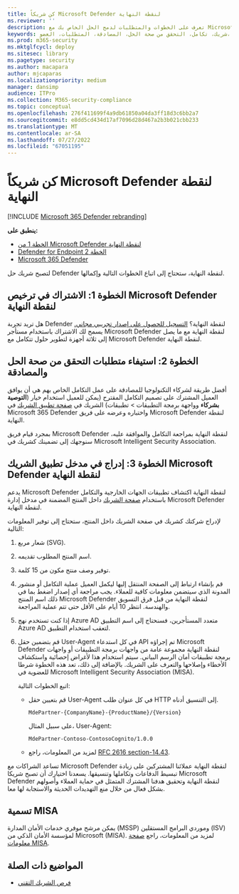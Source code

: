 ```yaml
---
title: كن شريكاً Microsoft Defender لنقطة النهاية
ms.reviewer: ''
description: تعرف على الخطوات والمتطلبات لدمج الحل الخاص بك مع Microsoft Defender لنقطة النهاية وأن تكون شريكا
keywords: شريك، تكامل، التحقق من صحة الحل، المصادقة، المتطلبات، العضو، misa، مدخل التطبيق
ms.prod: m365-security
ms.mktglfcycl: deploy
ms.sitesec: library
ms.pagetype: security
ms.author: macapara
author: mjcaparas
ms.localizationpriority: medium
manager: dansimp
audience: ITPro
ms.collection: M365-security-compliance
ms.topic: conceptual
ms.openlocfilehash: 276f411699f4a9db61850a04da3ff18d3c6bb2a7
ms.sourcegitcommit: e8dd5cd434d17af7096d28d467a2b3b021cbb233
ms.translationtype: MT
ms.contentlocale: ar-SA
ms.lasthandoff: 07/27/2022
ms.locfileid: "67051195"
---
```

# <a name="become-a-microsoft-defender-for-endpoint-partner"></a>كن شريكاً Microsoft Defender لنقطة النهاية

[!INCLUDE [Microsoft 365 Defender rebranding](../../includes/microsoft-defender.md)]

**ينطبق على:**
- [الخطة 1 من Microsoft Defender لنقطة النهاية](https://go.microsoft.com/fwlink/p/?linkid=2154037)
- [Defender for Endpoint الخطة 2](https://go.microsoft.com/fwlink/p/?linkid=2154037)
- [Microsoft 365 Defender](https://go.microsoft.com/fwlink/?linkid=2118804)


لتصبح شريك حل Defender لنقطة النهاية، ستحتاج إلى اتباع الخطوات التالية وإكمالها.

## <a name="step-1-subscribe-to-a-microsoft-defender-for-endpoint-license"></a>الخطوة 1: الاشتراك في ترخيص Microsoft Defender لنقطة النهاية

هل تريد تجربة Defender لنقطة النهاية؟ [التسجيل للحصول على إصدار تجريبي مجاني.](https://signup.microsoft.com/create-account/signup?products=7f379fee-c4f9-4278-b0a1-e4c8c2fcdf7e&ru=https://aka.ms/MDEp2OpenTrial?ocid=docs-wdatp-exposedapis-abovefoldlink) يسمح لك الاشتراك باستخدام مستأجر Microsoft Defender لنقطة النهاية مع ما يصل إلى ثلاثة أجهزة لتطوير حلول تتكامل مع Microsoft Defender لنقطة النهاية.

## <a name="step-2-fulfill-the-solution-validation-and-certification-requirements"></a>الخطوة 2: استيفاء متطلبات التحقق من صحة الحل والمصادقة

أفضل طريقة لشركاء التكنولوجيا للمصادقة على عمل التكامل الخاص بهم هي أن يوافق العميل المشترك على تصميم التكامل المقترح (يمكن للعميل استخدام خيار \(**التوصية بشركاء** وواجهة برمجة التطبيقات > تطبيقات\) الشريك في [صفحة تطبيق الشريك](https://security.microsoft.com/interoperability/partnersapps) في Microsoft 365 Defender واختباره وعرضه على فريق Microsoft Defender لنقطة النهاية.

بمجرد قيام فريق Microsoft Defender لنقطة النهاية بمراجعة التكامل والموافقة عليه، سنوجهك إلى تضمينك كشريك في Microsoft Intelligent Security Association.

## <a name="step-3-get-listed-in-the-microsoft-defender-for-endpoint-partner-application-portal"></a>الخطوة 3: إدراج في مدخل تطبيق الشريك Microsoft Defender لنقطة النهاية

يدعم Microsoft Defender لنقطة النهاية اكتشاف تطبيقات الجهات الخارجية والتكامل باستخدام [صفحة الشريك](partner-applications.md) داخل المنتج المضمنة في مدخل إدارة Microsoft Defender لنقطة النهاية.

لإدراج شركتك كشريك في صفحة الشريك داخل المنتج، ستحتاج إلى توفير المعلومات التالية:

1. شعار مربع (SVG).
2. اسم المنتج المطلوب تقديمه.
3. توفير وصف منتج مكون من 15 كلمة.
4. قم بإنشاء ارتباط إلى الصفحة المنتقل إليها ليكمل العميل عملية التكامل أو منشور المدونة الذي سيتضمن معلومات كافية للعملاء. يجب مراجعة أي إصدار اضغط بما في ذلك اسم المنتج Microsoft Defender لنقطة النهاية من قبل فرق التسويق والهندسة. انتظر 10 أيام على الأقل حتى تتم عملية المراجعة.
5. إذا كنت تستخدم نهج Azure AD متعدد المستأجرين، فسنحتاج إلى اسم التطبيق Azure AD لتعقب استخدام التطبيق.
6. قم بتضمين حقل User-Agent في كل استدعاء API تم إجراؤه Microsoft Defender لنقطة النهاية مجموعة عامة من واجهات برمجة التطبيقات أو واجهات برمجة تطبيقات أمان الرسم البياني. سيتم استخدام هذا لأغراض إحصائية واستكشاف الأخطاء وإصلاحها والتعرف على الشريك. بالإضافة إلى ذلك، تعد هذه الخطوة شرطا للعضوية في Microsoft Intelligent Security Association (MISA).

   اتبع الخطوات التالية:

   - قم بتعيين حقل User-Agent في كل عنوان طلب HTTP إلى التنسيق أدناه.

     ```http
     MdePartner-{CompanyName}-{ProductName}/{Version}
     ```

     على سبيل المثال، User-Agent:

     ```http
     MdePartner-Contoso-ContosoCognito/1.0.0
     ```

   - لمزيد من المعلومات، راجع [RFC 2616 section-14.43](https://tools.ietf.org/html/rfc2616#section-14.43).

تساعد الشراكات مع Microsoft Defender لنقطة النهاية عملائنا المشتركين على زيادة تبسيط الدفاعات وتكاملها وتنسيقها. يسعدنا اختيارك أن تصبح شريكا Microsoft Defender لنقطة النهاية وتحقيق هدفنا المشترك المتمثل في حماية العملاء وأصولهم بشكل فعال من خلال منع التهديدات الحديثة والاستجابة لها معا.

## <a name="misa-nomination"></a>تسمية MISA 
يمكن مرشح موفري خدمات الأمان المدارة (MSSP) وموردي البرامج المستقلين (ISV) لمؤسسة الأمان الذكي من Microsoft (MISA). لمزيد من المعلومات، راجع [صفحة معلومات MISA](https://www.microsoft.com/security/business/intelligent-security-association).


## <a name="related-topics"></a>المواضيع ذات الصلة

- [فرص الشريك التقني](partner-integration.md)
